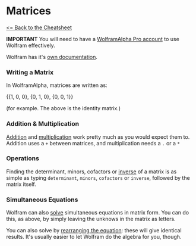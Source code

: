 # Matrices

[<= Back to the Cheatsheet](../WolframCheatsheet.md)

**IMPORTANT** You will need to have a [WolframAlpha Pro account](https://www.imperial.ac.uk/admin-services/ict/self-service/computers-printing/devices-and-software/get-software/get-software-for-students/wolfram-alpha-pro/) to use Wolfram effectively.

Wolfram has it's [own documentation](https://www.wolframalpha.com/examples/mathematics/algebra/matrices/).

### Writing a Matrix
In WolframAlpha, matrices are written as:

{{1, 0, 0}, {0, 1, 0}, {0, 0, 1}}

(for example. The above is the identity matrix.)

### Addition & Multiplication
[Addition](https://www.wolframalpha.com/input/?i=%7B%7B2%2C+2%7D%2C+%7B3%2C+8%7D%7D+%2B+%7B%7B-2%2C+3%7D%2C+%7B1%2C+5%7D%7D) and [multiplication](https://www.wolframalpha.com/input/?i=%7B%7B2%2C+2%7D%2C+%7B3%2C+8%7D%7D+.+%7B%7B-2%2C+3%7D%2C+%7B1%2C+5%7D%7D) work pretty much as you would expect them to. Addition uses a `+` between matrices, and multiplication needs a `.` or a `*`

### Operations
Finding the determinant, minors, cofactors or [inverse](https://www.wolframalpha.com/input/?i=inverse+%28%7B%7B2%2C+1%2C+2%7D%2C+%7B-2%2C+-3%2C+1%7D%2C+%7B-1%2C+-2%2C+1%7D%7D%29) of a matrix is as simple as typing `determinant`, `minors`, `cofactors` or `inverse`, followed by the matrix itself.

### Simultaneous Equations
Wolfram can also [solve](https://www.wolframalpha.com/input/?i=%7B%7B2%2C+2%2C+3%7D%2C+%7B3%2C+8%2C+2%7D%2C+%7B-1%2C+2%2C+-1%7D%7D+.%7B%7Bx%7D%2C+%7By%7D%2C+%7Bz%7D%7D%3D%7B%7B20%7D%2C+%7B50%7D%2C+%7B30%7D%7D) simultaneous equations in matrix form. You can do this, as above, by simply leaving the unknows in the matrix as letters.

You can also solve by [rearranging the equation](https://www.wolframalpha.com/input/?i=+%7B%7Bx%7D%2C+%7By%7D%2C+%7Bz%7D%7D%3D%28inverse+%7B%7B2%2C+2%2C+3%7D%2C+%7B3%2C+8%2C+2%7D%2C+%7B-1%2C+2%2C+-1%7D%7D%29.%7B%7B20%7D%2C+%7B50%7D%2C+%7B30%7D%7D): these will give identical results. It's usually easier to let Wolfram do the algebra for you, though.

